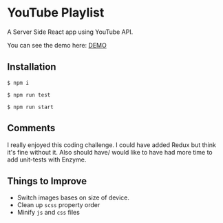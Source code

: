 # YouTube Playlist
A Server Side React app using YouTube API.

You can see the demo here: [DEMO](https://youtube-playlist-dw.herokuapp.com/)

## Installation

```
$ npm i 

$ npm run test

$ npm run start
```

## Comments

I really enjoyed this coding challenge. I could have added Redux but think it's fine without it. 
Also should have/ would like to have had more time to add unit-tests with Enzyme.

## Things to Improve

* Switch images bases on size of device.
* Clean up `scss` property order
* Minify `js` and `css` files

